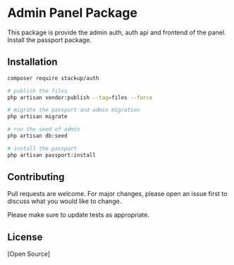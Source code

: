 # Admin Panel Package 

This package is provide the admin auth, auth api and frontend of the panel.  Install the passport package.  

## Installation

```bash
composer require stackup/auth

# publish the files 
php artisan vendor:publish --tag=files --force

# migrate the passport and admin migration
php artisan migrate

# run the seed of admin
php artisan db:seed

# install the passport 
php artisan passport:install
```

## Contributing
Pull requests are welcome. For major changes, please open an issue first to discuss what you would like to change.

Please make sure to update tests as appropriate.

## License
[Open Source]
